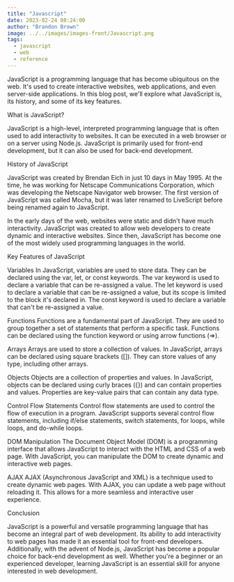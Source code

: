 ```yaml
---
title: "Javascript"
date: 2023-02-24 08:24:00
author: "Brandon Brown"
image: ../../images/images-front/Javascript.png
tags:
  - javascript
  - web
  - reference
---
```


JavaScript is a programming language that has become ubiquitous on the web. It's used to create interactive websites, web applications, and even server-side applications. In this blog post, we'll explore what JavaScript is, its history, and some of its key features.

What is JavaScript?

JavaScript is a high-level, interpreted programming language that is often used to add interactivity to websites. It can be executed in a web browser or on a server using Node.js. JavaScript is primarily used for front-end development, but it can also be used for back-end development.

History of JavaScript

JavaScript was created by Brendan Eich in just 10 days in May 1995. At the time, he was working for Netscape Communications Corporation, which was developing the Netscape Navigator web browser. The first version of JavaScript was called Mocha, but it was later renamed to LiveScript before being renamed again to JavaScript.

In the early days of the web, websites were static and didn't have much interactivity. JavaScript was created to allow web developers to create dynamic and interactive websites. Since then, JavaScript has become one of the most widely used programming languages in the world.

Key Features of JavaScript

Variables
In JavaScript, variables are used to store data. They can be declared using the var, let, or const keywords. The var keyword is used to declare a variable that can be re-assigned a value. The let keyword is used to declare a variable that can be re-assigned a value, but its scope is limited to the block it's declared in. The const keyword is used to declare a variable that can't be re-assigned a value.

Functions
Functions are a fundamental part of JavaScript. They are used to group together a set of statements that perform a specific task. Functions can be declared using the function keyword or using arrow functions (=>).

Arrays
Arrays are used to store a collection of values. In JavaScript, arrays can be declared using square brackets ([]). They can store values of any type, including other arrays.

Objects
Objects are a collection of properties and values. In JavaScript, objects can be declared using curly braces ({}) and can contain properties and values. Properties are key-value pairs that can contain any data type.

Control Flow Statements
Control flow statements are used to control the flow of execution in a program. JavaScript supports several control flow statements, including if/else statements, switch statements, for loops, while loops, and do-while loops.

DOM Manipulation
The Document Object Model (DOM) is a programming interface that allows JavaScript to interact with the HTML and CSS of a web page. With JavaScript, you can manipulate the DOM to create dynamic and interactive web pages.

AJAX
AJAX (Asynchronous JavaScript and XML) is a technique used to create dynamic web pages. With AJAX, you can update a web page without reloading it. This allows for a more seamless and interactive user experience.

Conclusion

JavaScript is a powerful and versatile programming language that has become an integral part of web development. Its ability to add interactivity to web pages has made it an essential tool for front-end developers. Additionally, with the advent of Node.js, JavaScript has become a popular choice for back-end development as well. Whether you're a beginner or an experienced developer, learning JavaScript is an essential skill for anyone interested in web development.